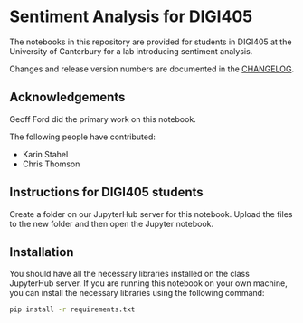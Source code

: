 # Sentiment Analysis for DIGI405

The notebooks in this repository are provided for students in DIGI405 at the University of Canterbury for a lab introducing sentiment analysis.   

Changes and release version numbers are documented in the [CHANGELOG](CHANGELOG.md).  

## Acknowledgements

Geoff Ford did the primary work on this notebook. 

The following people have contributed:
- Karin Stahel  
- Chris Thomson  

## Instructions for DIGI405 students

Create a folder on our JupyterHub server for this notebook. Upload the files to the new folder and then open the Jupyter notebook.  

## Installation  

You should have all the necessary libraries installed on the class JupyterHub server. If you are running this notebook on your own machine, you can install the necessary libraries using the following command:

```bash
pip install -r requirements.txt
```